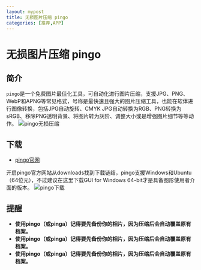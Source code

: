 ```yaml
---
layout: mypost
title: 无损图片压缩 pingo
categories: [推荐,APP]
---
```


# 无损图片压缩 pingo 
## 简介
`pingo`是一个免费图片最佳化工具，可自动化进行图片压缩，支援JPG、PNG、WebP和APNG等常见格式，号称是最快速且强大的图片压缩工具，也能在软体进行图像转换，包括JPG自动旋转、CMYK JPG自动转换为RGB、PNG转换为sRGB、移除PNG透明背景、将图片转为灰阶、调整大小或是增强图片细节等等动作。
![pingo无损压缩](https://i.loli.net/2021/03/04/pTVLFnNtdx3D6yX.jpg)

## 下载
* [pingo官网](https://css-ig.net/pingo)

开启pingo官方网站从downloads找到下载链结，pingo支援Windows和Ubuntu（64位元），不过建议在这里下载GUI for Windows 64-bit才是具备图形使用者介面的版本。
![pingo下载](https://i.loli.net/2021/03/04/EQ6KhnopL8kfgi4.png)

## 提醒
* **使用pingo（或pinga）记得要先备份你的相片，因为压缩后会自动覆盖原有档案。**
* **使用pingo（或pinga）记得要先备份你的相片，因为压缩后会自动覆盖原有档案。**
* **使用pingo（或pinga）记得要先备份你的相片，因为压缩后会自动覆盖原有档案。**
